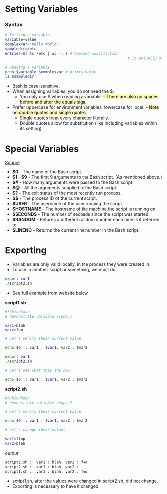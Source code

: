 # Setting Variables
### Syntax
```sh
# Setting a variable
variable=value
complexvar="Hello World"
sampledir=/etc
entries=$( ls /etc | wc -l ) # Command substitution
													   # It actually strips newlines, too

# Reading a variable
echo $variable $complexvar # prints value
ls $sampledir
```
- Bash is case-sensitive.
- When assigning variables, you do not need the $.
	- You only use $ when reading a variable.
<mark style="background: #FFF3A3A6;">	- There are also no spaces before and after the equals sign.</mark> 
- Prefer uppercase for environment variables; lowercase for local.
<mark style="background: #FFF3A3A6;">- Note on double quotes and single quotes</mark> 
	- Single quotes treat every character literally.
	- Double quotes allow for substitution (like including variables within its setting)
# Special Variables
[Source](https://ryanstutorials.net/bash-scripting-tutorial/bash-variables.php)
- **$0** - The name of the Bash script.
- **$1 - $9** - The first 9 arguments to the Bash script. (As mentioned above.)
- **$#** - How many arguments were passed to the Bash script.
- **$@** - All the arguments supplied to the Bash script.
- **$?** - The exit status of the most recently run process.
- **\$\$** - The process ID of the current script.
- **$USER** - The username of the user running the script.
- **$HOSTNAME** - The hostname of the machine the script is running on.
- **$SECONDS** - The number of seconds since the script was started.
- **$RANDOM** - Returns a different random number each time is it referred to.
- **$LINENO** - Returns the current line number in the Bash script.

# Exporting
- Variables are only valid locally, in the process they were created in.
- To use in another script or something, we must do
```sh
export var1
./script2.sh
```
- See full example from website below

**script1.sh**
```sh
#!/bin/bash
# demonstrate variable scope 1.

var1=blah
var2=foo

# Let's verify their current value

echo $0 :: var1 : $var1, var2 : $var2

export var1
./script2.sh

# Let's see what they are now

echo $0 :: var1 : $var1, var2 : $var2
```

**script2.sh**
```sh
#!/bin/bash
# demonstrate variable scope 2

# Let's verify their current value

echo $0 :: var1 : $var1, var2 : $var2

# Let's change their values

var1=flop
var2=bleh
```

*output*
```sh
script1.sh :: var1 : blah, var2 : foo
script2.sh :: var1 : blah, var2 :
script1.sh :: var1 : blah, var2 : foo
```
- script1.sh, after the values were changed in script2.sh, did not change.
- Exporting is necessary to have it changed.